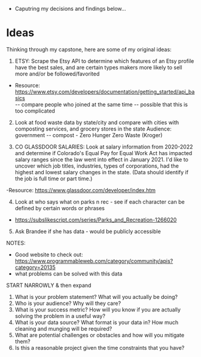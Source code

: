 * Caputring my decisions and findings below...

# Ideas
Thinking through my capstone, here are some of my original ideas:
1. ETSY: Scrape the Etsy API to determine which features of an Etsy profile have the best sales, and are certain types makers more likely to sell more and/or be followed/favorited
- Resource: https://www.etsy.com/developers/documentation/getting_started/api_basics  
-- compare people who joined at the same time
-- possible that this is too complicated

2. Look at food waste data by state/city and compare with cities with composting services, and grocery stores in the state
Audience: government
-- compost - Zero Hunger Zero Waste (Kroger)

3. CO GLASSDOOR SALARIES: 
Look at salary information from 2020-2022 and determine if Colorado's Equal Pay for Equal Work Act has impacted salary ranges since the law went into effect in January 2021. I'd like to uncover which job titles, industries, types of corporations, had the highest and lowest salary changes in the state. (Data should identify if the job is full time or part time.)

-Resource: https://www.glassdoor.com/developer/index.htm

4. Look at who says what on parks n rec - see if each character can be defined by certain words or phrases
* https://subslikescript.com/series/Parks_and_Recreation-1266020

5. Ask Brandee if she has data - would be publicly accessible

NOTES:
* Good website to check out: https://www.programmableweb.com/category/community/apis?category=20135
* what problems can be solved with this data


START NARROWLY & then  expand
1. What is your problem statement?  What will you actually be doing?
2. Who is your audience?  Why will they care?
3. What is your success metric?  How will you know if you are actually solving the problem in a useful way?
4. What is your data source?  What format is your data in?  How much cleaning and munging will be required?
5. What are potential challenges or obstacles and how will you mitigate them?
6. Is this a reasonable project given the time constraints that you have?